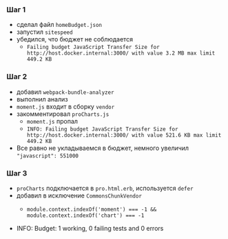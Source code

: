 ### Шаг 1

- сделал файл `homeBudget.json`
- запустил `sitespeed`
- убедился, что бюджет не соблюдается
  - `Failing budget JavaScript Transfer Size for http://host.docker.internal:3000/ with value 3.2 MB max limit 449.2 KB`

### Шаг 2

- добавил `webpack-bundle-analyzer`
- выполнил анализ
- `moment.js` входит в сборку `vendor`
- закомментировал `proCharts.js`
  - `moment.js` пропал
  - `INFO: Failing budget JavaScript Transfer Size for http://host.docker.internal:3000/ with value 521.6 KB max limit 449.2 KB`
- Все равно не укладываемся в бюджет, немного увеличил `"javascript": 551000`

### Шаг 3

- `proCharts` подключается в `pro.html.erb`, используется `defer`
- добавил в исключение `CommonsChunkVendor`
  - ```bigquery
    module.context.indexOf('moment') === -1 &&
    module.context.indexOf('chart') === -1
    ```
- INFO: Budget: 1 working, 0 failing tests and 0 errors
